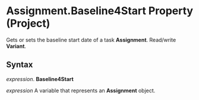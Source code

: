 
# Assignment.Baseline4Start Property (Project)

Gets or sets the baseline start date of a task  **Assignment**. Read/write **Variant**.


## Syntax

 _expression_. **Baseline4Start**

 _expression_ A variable that represents an **Assignment** object.

